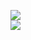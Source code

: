 [![](https://img.shields.io/badge/Made%20With-Github%20Spray-lightgrey.svg?style=for-the-badge&logo=github)](https://github.com/Annihil/github-spray#5970)  
[![](https://i.imgur.com/2DrTn0Z.gif)](https://github.com/Annihil/github-spray)
